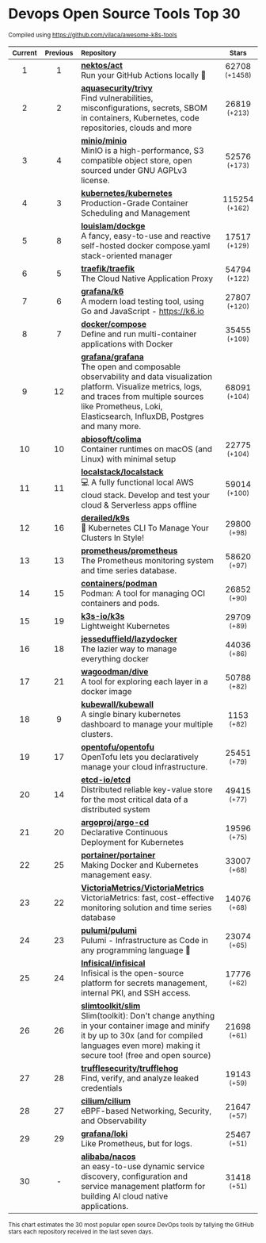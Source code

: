 # Devops Open Source Tools Top 30
<sup>Compiled using https://github.com/vilaca/awesome-k8s-tools</sup>
<div align="center">

|<sub>Current</sub>|<sub>Previous</sub>|<sub>Repository</sub>|<sub>Stars</sub>|
|:---:|:---:|:---|:---:|
|1|1|[**nektos/act**](https://github.com/nektos/act)<br/>Run your GitHub Actions locally 🚀|62708 <sup>(+1458)</sup>|
|2|2|[**aquasecurity/trivy**](https://github.com/aquasecurity/trivy)<br/>Find vulnerabilities, misconfigurations, secrets, SBOM in containers, Kubernetes, code repositories, clouds and more|26819 <sup>(+213)</sup>|
|3|4|[**minio/minio**](https://github.com/minio/minio)<br/>MinIO is a high-performance, S3 compatible object store, open sourced under GNU AGPLv3 license.|52576 <sup>(+173)</sup>|
|4|3|[**kubernetes/kubernetes**](https://github.com/kubernetes/kubernetes)<br/>Production-Grade Container Scheduling and Management|115254 <sup>(+162)</sup>|
|5|8|[**louislam/dockge**](https://github.com/louislam/dockge)<br/>A fancy, easy-to-use and reactive self-hosted docker compose.yaml stack-oriented manager|17517 <sup>(+129)</sup>|
|6|5|[**traefik/traefik**](https://github.com/traefik/traefik)<br/>The Cloud Native Application Proxy|54794 <sup>(+122)</sup>|
|7|6|[**grafana/k6**](https://github.com/grafana/k6)<br/>A modern load testing tool, using Go and JavaScript - https://k6.io|27807 <sup>(+120)</sup>|
|8|7|[**docker/compose**](https://github.com/docker/compose)<br/>Define and run multi-container applications with Docker|35455 <sup>(+109)</sup>|
|9|12|[**grafana/grafana**](https://github.com/grafana/grafana)<br/>The open and composable observability and data visualization platform. Visualize metrics, logs, and traces from multiple sources like Prometheus, Loki, Elasticsearch, InfluxDB, Postgres and many more. |68091 <sup>(+104)</sup>|
|10|10|[**abiosoft/colima**](https://github.com/abiosoft/colima)<br/>Container runtimes on macOS (and Linux) with minimal setup|22775 <sup>(+104)</sup>|
|11|11|[**localstack/localstack**](https://github.com/localstack/localstack)<br/>💻 A fully functional local AWS cloud stack. Develop and test your cloud & Serverless apps offline|59014 <sup>(+100)</sup>|
|12|16|[**derailed/k9s**](https://github.com/derailed/k9s)<br/>🐶 Kubernetes CLI To Manage Your Clusters In Style!|29800 <sup>(+98)</sup>|
|13|13|[**prometheus/prometheus**](https://github.com/prometheus/prometheus)<br/>The Prometheus monitoring system and time series database.|58620 <sup>(+97)</sup>|
|14|15|[**containers/podman**](https://github.com/containers/podman)<br/>Podman: A tool for managing OCI containers and pods.|26852 <sup>(+90)</sup>|
|15|19|[**k3s-io/k3s**](https://github.com/k3s-io/k3s)<br/>Lightweight Kubernetes|29709 <sup>(+89)</sup>|
|16|18|[**jesseduffield/lazydocker**](https://github.com/jesseduffield/lazydocker)<br/>The lazier way to manage everything docker|44036 <sup>(+86)</sup>|
|17|21|[**wagoodman/dive**](https://github.com/wagoodman/dive)<br/>A tool for exploring each layer in a docker image|50788 <sup>(+82)</sup>|
|18|9|[**kubewall/kubewall**](https://github.com/kubewall/kubewall)<br/>A single binary kubernetes dashboard to manage your multiple clusters.|1153 <sup>(+82)</sup>|
|19|17|[**opentofu/opentofu**](https://github.com/opentofu/opentofu)<br/>OpenTofu lets you declaratively manage your cloud infrastructure.|25451 <sup>(+79)</sup>|
|20|14|[**etcd-io/etcd**](https://github.com/etcd-io/etcd)<br/>Distributed reliable key-value store for the most critical data of a distributed system|49415 <sup>(+77)</sup>|
|21|20|[**argoproj/argo-cd**](https://github.com/argoproj/argo-cd)<br/>Declarative Continuous Deployment for Kubernetes|19596 <sup>(+75)</sup>|
|22|25|[**portainer/portainer**](https://github.com/portainer/portainer)<br/>Making Docker and Kubernetes management easy.|33007 <sup>(+68)</sup>|
|23|22|[**VictoriaMetrics/VictoriaMetrics**](https://github.com/VictoriaMetrics/VictoriaMetrics)<br/>VictoriaMetrics: fast, cost-effective monitoring solution and time series database|14076 <sup>(+68)</sup>|
|24|23|[**pulumi/pulumi**](https://github.com/pulumi/pulumi)<br/>Pulumi - Infrastructure as Code in any programming language 🚀|23074 <sup>(+65)</sup>|
|25|24|[**Infisical/infisical**](https://github.com/Infisical/infisical)<br/>Infisical is the open-source platform for secrets management, internal PKI, and SSH access.|17776 <sup>(+62)</sup>|
|26|26|[**slimtoolkit/slim**](https://github.com/slimtoolkit/slim)<br/>Slim(toolkit): Don't change anything in your container image and minify it by up to 30x (and for compiled languages even more) making it secure too! (free and open source)|21698 <sup>(+61)</sup>|
|27|28|[**trufflesecurity/trufflehog**](https://github.com/trufflesecurity/trufflehog)<br/>Find, verify, and analyze leaked credentials|19143 <sup>(+59)</sup>|
|28|27|[**cilium/cilium**](https://github.com/cilium/cilium)<br/>eBPF-based Networking, Security, and Observability|21647 <sup>(+57)</sup>|
|29|29|[**grafana/loki**](https://github.com/grafana/loki)<br/>Like Prometheus, but for logs.|25467 <sup>(+51)</sup>|
|30|-|[**alibaba/nacos**](https://github.com/alibaba/nacos)<br/>an easy-to-use dynamic service discovery, configuration and service management platform for building AI cloud native applications.|31418 <sup>(+51)</sup>|


</div>

<sub>This chart estimates the 30 most popular open source DevOps tools by tallying the GitHub stars each repository received in the last seven days.</sub>
